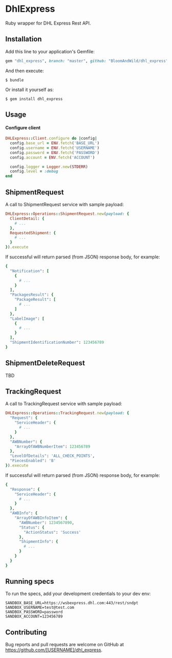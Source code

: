 # DhlExpress

Ruby wrapper for DHL Express Rest API.


## Installation

Add this line to your application's Gemfile:

```ruby
gem "dhl_express", branch: "master", github: "BloomAndWild/dhl_express"
```

And then execute:

    $ bundle

Or install it yourself as:

    $ gem install dhl_express

## Usage

#### Configure client

```ruby
DHLExpress::Client.configure do |config|
  config.base_url = ENV.fetch('BASE_URL')
  config.username = ENV.fetch('USERNAME')
  config.password = ENV.fetch('PASSWORD')
  config.account = ENV.fetch('ACCOUNT')

  config.logger = Logger.new(STDERR)
  config.level = :debug
end
```

## ShipmentRequest

A call to ShipmentRequest service with sample payload:

```ruby
DHLExpress::Operations::ShipmentRequest.new(payload: {
  ClientDetail: {
    # ...
  },
  RequestedShipment: {
    # ...
  }
}).execute
```

If successful will return parsed (from JSON) response body, for example:

```ruby
{
  "Notification": [
    {
      # ...
    }
  ],
  "PackagesResult": {
    "PackageResult": [
      # ...
    ]
  },
  "LabelImage": [
    {
      # ...
    }
  ],
  "ShipmentIdentificationNumber": 123456789
}
```

## ShipmentDeleteRequest

TBD

## TrackingRequest

A call to TrackingRequest service with sample payload:

```ruby
DHLExpress::Operations::TrackingRequest.new(payload: {
  "Request": {
    "ServiceHeader": {
      # ...
    }
  },
  "AWBNumber": {
    "ArrayOfAWBNumberItem": 123456789
  },
  "LevelOfDetails": 'ALL_CHECK_POINTS',
  "PiecesEnabled": 'B'
}).execute
```

If successful will return parsed (from JSON) response body, for example:

```ruby
{
  "Response": {
    "ServiceHeader": {
      # ...
    }
  },
  "AWBInfo": {
    "ArrayOfAWBInfoItem": {
      "AWBNumber": 1234567890,
      "Status": {
        "ActionStatus": 'Success'
      },
      "ShipmentInfo": {
        # ...
      }
    }
  }
}
```

## Running specs

To run the specs, add your development credentials to your dev env: 
```
SANDBOX_BASE_URL=https://wsbexpress.dhl.com:443/rest/sndpt
SANDBOX_USERNAME=test@test.com
SANDBOX_PASSWORD=password
SANDBOX_ACCOUNT=123456789
```

## Contributing

Bug reports and pull requests are welcome on GitHub at https://github.com/[USERNAME]/dhl_express.
